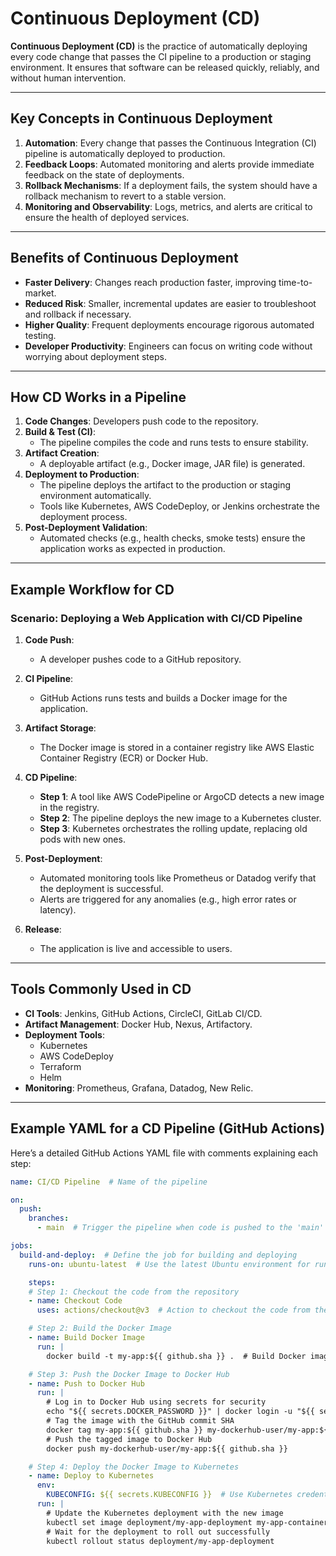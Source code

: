 # Continuous Deployment (CD)

**Continuous Deployment (CD)** is the practice of automatically deploying every code change that passes the CI pipeline to a production or staging environment. It ensures that software can be released quickly, reliably, and without human intervention.

---

## Key Concepts in Continuous Deployment

1. **Automation**: Every change that passes the Continuous Integration (CI) pipeline is automatically deployed to production.
2. **Feedback Loops**: Automated monitoring and alerts provide immediate feedback on the state of deployments.
3. **Rollback Mechanisms**: If a deployment fails, the system should have a rollback mechanism to revert to a stable version.
4. **Monitoring and Observability**: Logs, metrics, and alerts are critical to ensure the health of deployed services.

---

## Benefits of Continuous Deployment
- **Faster Delivery**: Changes reach production faster, improving time-to-market.
- **Reduced Risk**: Smaller, incremental updates are easier to troubleshoot and rollback if necessary.
- **Higher Quality**: Frequent deployments encourage rigorous automated testing.
- **Developer Productivity**: Engineers can focus on writing code without worrying about deployment steps.

---

## How CD Works in a Pipeline

1. **Code Changes**: Developers push code to the repository.
2. **Build & Test (CI)**:
   - The pipeline compiles the code and runs tests to ensure stability.
3. **Artifact Creation**:
   - A deployable artifact (e.g., Docker image, JAR file) is generated.
4. **Deployment to Production**:
   - The pipeline deploys the artifact to the production or staging environment automatically.
   - Tools like Kubernetes, AWS CodeDeploy, or Jenkins orchestrate the deployment process.
5. **Post-Deployment Validation**:
   - Automated checks (e.g., health checks, smoke tests) ensure the application works as expected in production.

---

## Example Workflow for CD

### Scenario: Deploying a Web Application with CI/CD Pipeline

1. **Code Push**:
   - A developer pushes code to a GitHub repository.

2. **CI Pipeline**:
   - GitHub Actions runs tests and builds a Docker image for the application.

3. **Artifact Storage**:
   - The Docker image is stored in a container registry like AWS Elastic Container Registry (ECR) or Docker Hub.

4. **CD Pipeline**:
   - **Step 1**: A tool like AWS CodePipeline or ArgoCD detects a new image in the registry.
   - **Step 2**: The pipeline deploys the new image to a Kubernetes cluster.
   - **Step 3**: Kubernetes orchestrates the rolling update, replacing old pods with new ones.

5. **Post-Deployment**:
   - Automated monitoring tools like Prometheus or Datadog verify that the deployment is successful.
   - Alerts are triggered for any anomalies (e.g., high error rates or latency).

6. **Release**:
   - The application is live and accessible to users.

---

## Tools Commonly Used in CD
- **CI Tools**: Jenkins, GitHub Actions, CircleCI, GitLab CI/CD.
- **Artifact Management**: Docker Hub, Nexus, Artifactory.
- **Deployment Tools**:
  - Kubernetes
  - AWS CodeDeploy
  - Terraform
  - Helm
- **Monitoring**: Prometheus, Grafana, Datadog, New Relic.

---

## Example YAML for a CD Pipeline (GitHub Actions)

Here’s a detailed GitHub Actions YAML file with comments explaining each step:

```yaml
name: CI/CD Pipeline  # Name of the pipeline

on:
  push:
    branches:
      - main  # Trigger the pipeline when code is pushed to the 'main' branch

jobs:
  build-and-deploy:  # Define the job for building and deploying
    runs-on: ubuntu-latest  # Use the latest Ubuntu environment for running the job

    steps:
    # Step 1: Checkout the code from the repository
    - name: Checkout Code
      uses: actions/checkout@v3  # Action to checkout the code from the repository

    # Step 2: Build the Docker Image
    - name: Build Docker Image
      run: |
        docker build -t my-app:${{ github.sha }} .  # Build Docker image tagged with the commit hash

    # Step 3: Push the Docker Image to Docker Hub
    - name: Push to Docker Hub
      run: |
        # Log in to Docker Hub using secrets for security
        echo "${{ secrets.DOCKER_PASSWORD }}" | docker login -u "${{ secrets.DOCKER_USERNAME }}" --password-stdin
        # Tag the image with the GitHub commit SHA
        docker tag my-app:${{ github.sha }} my-dockerhub-user/my-app:${{ github.sha }}
        # Push the tagged image to Docker Hub
        docker push my-dockerhub-user/my-app:${{ github.sha }}

    # Step 4: Deploy the Docker Image to Kubernetes
    - name: Deploy to Kubernetes
      env:
        KUBECONFIG: ${{ secrets.KUBECONFIG }}  # Use Kubernetes credentials from GitHub Secrets
      run: |
        # Update the Kubernetes deployment with the new image
        kubectl set image deployment/my-app-deployment my-app-container=my-dockerhub-user/my-app:${{ github.sha }}
        # Wait for the deployment to roll out successfully
        kubectl rollout status deployment/my-app-deployment
